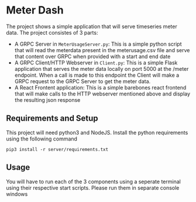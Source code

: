 # Meter Dash
The project shows a simple application that will serve timeseries meter data.
The project consistes of 3 parts:
* A GRPC Server in `MeterUsageServer.py`:
This is a simple python script that will read the meterdata present in the meterusage.csv file and serve that content over GRPC when provided with a start and end date
* A GRPC Client/HTTP Webserver in `Client.py`:
This is a simple Flask application that serves the meter data locally on port 5000 at the /meter endpoint.
When a call is made to this endpoint the Client will make a GRPC request to the GRPC Server to get the meter data.
* A React Frontent application:
This is a simple barebones react frontend that will make calls to the HTTP webserver mentioned above and display the resulting json response

## Requirements and Setup
This project will need python3 and NodeJS.
Install the python requirements using the following command
```
pip3 install -r server/requirements.txt
```

## Usage
You will have to run each of the 3 components using a seperate terminal using their respective start scripts.
Please run them in separate console windows

